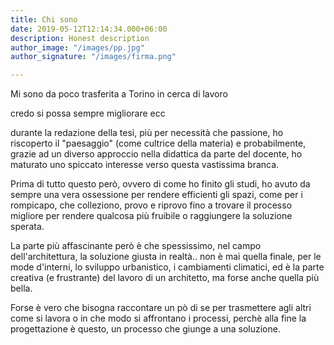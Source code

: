 ```yaml
---
title: Chi sono
date: 2019-05-12T12:14:34.000+06:00
description: Honest description
author_image: "/images/pp.jpg"
author_signature: "/images/firma.png"

---
```

Mi sono da poco trasferita a Torino in cerca di lavoro

credo si possa sempre migliorare ecc

durante la redazione della tesi, più per necessità che passione, ho riscoperto il "paesaggio" (come cultrice della materia) e probabilmente, grazie ad un diverso approccio nella didattica da parte del docente, ho maturato uno spiccato interesse verso questa vastissima branca.

Prima di tutto questo però, ovvero di come ho finito gli studi, ho avuto da sempre una vera ossessione per rendere efficienti gli spazi, come per i rompicapo, che colleziono, provo e riprovo fino a trovare il processo migliore per rendere qualcosa più fruibile o raggiungere la soluzione sperata.

La parte più affascinante però è che spessissimo, nel campo dell'architettura, la soluzione giusta in realtà.. non è mai quella finale, per le mode d'interni, lo sviluppo urbanistico, i cambiamenti climatici, ed è la parte creativa (e frustrante) del lavoro di un architetto, ma forse anche quella più bella.

Forse è vero che bisogna raccontare un pò di se per trasmettere agli altri come si lavora o in che modo si affrontano i processi, perchè alla fine la progettazione è questo, un processo che giunge a una soluzione.
